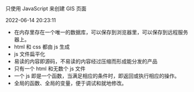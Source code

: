 只使用 JavaScript 来创建 GIS 页面

2022-06-14 20:23:11

- 在内存里存在一个唯一的数据库，可以保存到浏览器里，可以保存到远程服务器上。
- html 和 css 都由 js 生成
- js 文件扁平化
- 易读的内容即源码，不易读的内容经过压缩而形成能分发的产品
- 只有一个 html 和无数个 js 文件
- 一个 js 即是一个函数，当满足相应的条件时，即返回或执行相应的操作。
- 全局的函数、全局的变量，便于调试和就地修改。
